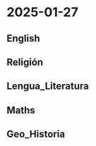 # 2025-01-27 <!-- markmap: foldAll -->

## English

## Religión

## Lengua_Literatura

## Maths

## Geo_Historia

